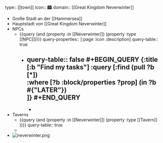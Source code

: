 type:: [[town]]
icon:: 🏙️
domain:: [[Great Kingdom Neverwinter]]

- Große Stadt an der [[Hammersea]]
- Hauptstadt von [[Great Kingdom Neverwinter]]
- NPCs
	- {{query (and (property :in [[Neverwinter]]) (property :type [[NPC]]))}}
	  query-properties:: [:page :icon :description]
	  query-table:: true
		- query-table:: false
		  #+BEGIN_QUERY
		   {:title [:b "Find my tasks"]
		   :query [:find (pull ?b [*])   
		   :where
		  [?b :block/properties ?prop]
		   (in ?b #{"LATER"})         
		   ]}
		  #+END_QUERY
			-
			-
- Taverns
	- {{query (and (property :in [[Neverwinter]]) (property :type [[Tavern]] ))}}
	  query-table:: true
	-
- ![neverwinter.png](../assets/neverwinter_1728047649096_0.png)
